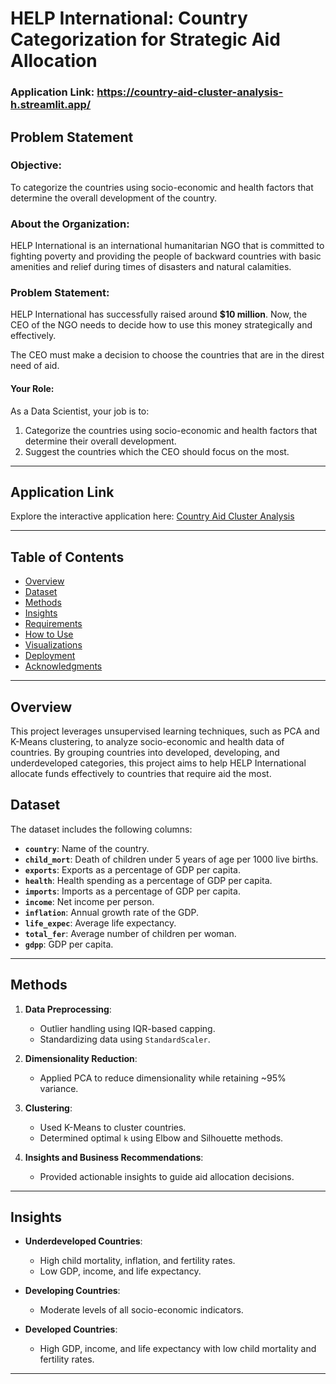 # HELP International: Country Categorization for Strategic Aid Allocation
### Application Link: https://country-aid-cluster-analysis-h.streamlit.app/
## Problem Statement

### Objective:
To categorize the countries using socio-economic and health factors that determine the overall development of the country.

### About the Organization:
HELP International is an international humanitarian NGO that is committed to fighting poverty and providing the people of backward countries with basic amenities and relief during times of disasters and natural calamities.

### Problem Statement:
HELP International has successfully raised around **$10 million**. Now, the CEO of the NGO needs to decide how to use this money strategically and effectively. 

The CEO must make a decision to choose the countries that are in the direst need of aid. 

#### Your Role:
As a Data Scientist, your job is to:
1. Categorize the countries using socio-economic and health factors that determine their overall development.
2. Suggest the countries which the CEO should focus on the most.

---

## Application Link
Explore the interactive application here: [Country Aid Cluster Analysis](https://country-aid-cluster-analysis-h.streamlit.app/)

---

## Table of Contents
- [Overview](#overview)
- [Dataset](#dataset)
- [Methods](#methods)
- [Insights](#insights)
- [Requirements](#requirements)
- [How to Use](#how-to-use)
- [Visualizations](#visualizations)
- [Deployment](#deployment)
- [Acknowledgments](#acknowledgments)

---

## Overview
This project leverages unsupervised learning techniques, such as PCA and K-Means clustering, to analyze socio-economic and health data of countries. By grouping countries into developed, developing, and underdeveloped categories, this project aims to help HELP International allocate funds effectively to countries that require aid the most.

## Dataset
The dataset includes the following columns:
- **`country`**: Name of the country.
- **`child_mort`**: Death of children under 5 years of age per 1000 live births.
- **`exports`**: Exports as a percentage of GDP per capita.
- **`health`**: Health spending as a percentage of GDP per capita.
- **`imports`**: Imports as a percentage of GDP per capita.
- **`income`**: Net income per person.
- **`inflation`**: Annual growth rate of the GDP.
- **`life_expec`**: Average life expectancy.
- **`total_fer`**: Average number of children per woman.
- **`gdpp`**: GDP per capita.

---

## Methods
1. **Data Preprocessing**:
   - Outlier handling using IQR-based capping.
   - Standardizing data using `StandardScaler`.

2. **Dimensionality Reduction**:
   - Applied PCA to reduce dimensionality while retaining ~95% variance.

3. **Clustering**:
   - Used K-Means to cluster countries.
   - Determined optimal `k` using Elbow and Silhouette methods.

4. **Insights and Business Recommendations**:
   - Provided actionable insights to guide aid allocation decisions.

---

## Insights
- **Underdeveloped Countries**:
  - High child mortality, inflation, and fertility rates.
  - Low GDP, income, and life expectancy.

- **Developing Countries**:
  - Moderate levels of all socio-economic indicators.

- **Developed Countries**:
  - High GDP, income, and life expectancy with low child mortality and fertility rates.

---
